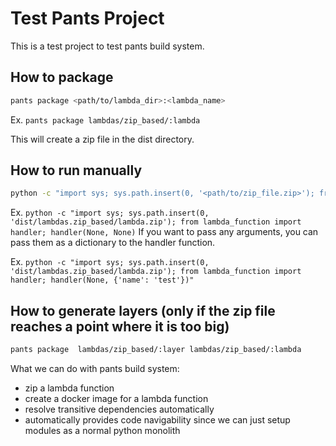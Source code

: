 # Test Pants Project
This is a test project to test pants build system.

## How to package
```bash
pants package <path/to/lambda_dir>:<lambda_name>
```
Ex. `pants package lambdas/zip_based/:lambda`

This will create a zip file in the dist directory.

## How to run manually
```bash
python -c "import sys; sys.path.insert(0, '<path/to/zip_file.zip>'); from lambda_function import handler; handler(None, None)
```
Ex. `python -c "import sys; sys.path.insert(0, 'dist/lambdas.zip_based/lambda.zip'); from lambda_function import handler; handler(None, None)`
If you want to pass any arguments, you can pass them as a dictionary to the handler function.

Ex. `python -c "import sys; sys.path.insert(0, 'dist/lambdas.zip_based/lambda.zip'); from lambda_function import handler; handler(None, {'name': 'test'})"`

## How to generate layers (only if the zip file reaches a point where it is too big)
```bash
pants package  lambdas/zip_based/:layer lambdas/zip_based/:lambda
```

What we can do with pants build system:
- zip a lambda function
- create a docker image for a lambda function
- resolve transitive dependencies automatically
- automatically provides code navigability since we can just setup modules as a normal python monolith

